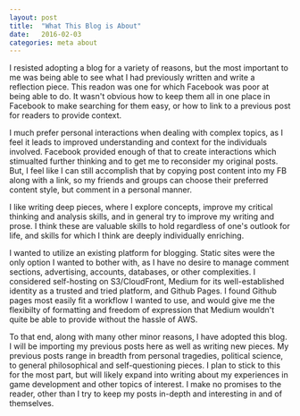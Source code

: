 ```yaml
---
layout: post
title:  "What This Blog is About"
date:   2016-02-03
categories: meta about
---
```


I resisted adopting a blog for a variety of reasons, but the most important to me was being able to
see what I had previously written and write a reflection piece. This readon was one for which Facebook
was poor at being able to do. It wasn't obvious how to keep them all in one place in Facebook to make
searching for them easy, or how to link to a previous post for readers to provide context.

I much prefer personal interactions when dealing with complex topics, as I feel it leads to improved
understanding and context for the individuals involved. Facebook provided enough of that to create
interactions which stimualted further thinking and to get me to reconsider my original posts. But, 
I feel like I can still accomplish that by copying post content into my FB along with a link, so my
friends and groups can choose their preferred content style, but comment in a personal manner.

I like writing deep pieces, where I explore concepts, improve my critical thinking and analysis skills,
and in general try to improve my writing and prose. I think these are valuable skills to hold regardless of
one's outlook for life, and skills for which I think are deeply individually enriching.

I wanted to utilize an existing platform for blogging. Static sites were the only option I wanted to bother
with, as I have no desire to manage comment sections, advertising, accounts, databases, or other complexities.
I considered self-hosting on S3/CloudFront, Medium for its well-established identity as a trusted
and tried platform, and Github Pages. I found Github pages most easily fit a workflow I wanted to use, and
would give me the flexibilty of formatting and freedom of expression that Medium wouldn't quite be able to
provide without the hassle of AWS.

To that end, along with many other minor reasons, I have adopted this blog. I will be importing my previous posts
here as well as writing new pieces. My previous posts range in breadth from personal tragedies, political science,
to general philosophical and self-questioning pieces. I plan to stick to this for the most part, but will likely
expand into writing about my experiences in game development and other topics of interest. I make no promises to
the reader, other than I try to keep my posts in-depth and interesting in and of themselves.